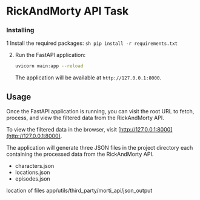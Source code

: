 # RickAndMorty API Task

### Installing

1 Install the required packages:
    ```sh
    pip install -r requirements.txt
    ```

2. Run the FastAPI application:
    ```sh
    uvicorn main:app --reload
    ```

    The application will be available at `http://127.0.0.1:8000`.

## Usage

Once the FastAPI application is running, you can visit the root URL to fetch, process, and view the filtered data from the RickAndMorty API.

To view the filtered data in the browser, visit [http://127.0.0.1:8000](http://127.0.0.1:8000).


The application will generate three JSON files in the project directory each containing the processed data from the RickAndMorty API.

- characters.json
- locations.json
- episodes.json

location of files app/utils/third_party/morti_api/json_output
